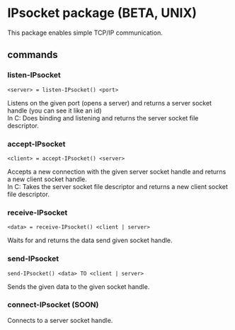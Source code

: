 # IPsocket package (BETA, UNIX)
This package enables simple TCP/IP communication.

## commands

### listen-IPsocket

    <server> = listen-IPsocket() <port>

Listens on the given port (opens a server) and returns a server socket handle (you can see it like an id)<br>
In C: Does binding and listening and returns the server socket file descriptor.

### accept-IPsocket

    <client> = accept-IPsocket() <server>

Accepts a new connection with the given server socket handle and returns a new client socket handle.<br>
In C: Takes the server socket file descriptor and returns a new client socket file descriptor.

### receive-IPsocket

    <data> = receive-IPsocket() <client | server>

Waits for and returns the data send given socket handle.

### send-IPsocket

    send-IPsocket() <data> TO <client | server>

Sends the given data to the given socket handle.

### connect-IPsocket (SOON)



Connects to a server socket handle.